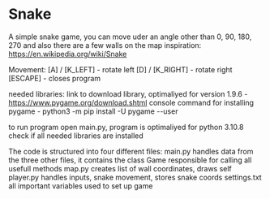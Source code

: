 # Snake
A simple snake game, you can move uder an angle other than 0, 90, 180, 270 and also there are a few walls on the map
inspiration: https://en.wikipedia.org/wiki/Snake


Movement:
  [A] / [K_LEFT] - rotate left
  [D] / [K_RIGHT] - rotate right
  [ESCAPE] - closes program


needed libraries:
  link to download library, optimaliyed for version 1.9.6 - https://www.pygame.org/download.shtml 
  console command for installing pygame - python3 -m pip install -U pygame --user
  
to run program open main.py, program is optimaliyed for python 3.10.8
check if all needed libraries are installed



The code is structured into four different files:
  main.py handles data from the three other files, it contains the class Game responsible for calling all usefull methods
  map.py  creates list of wall coordinates, draws self
  player.py handles inputs, snake movement, stores snake coords
  settings.txt all important variables used to set up game
